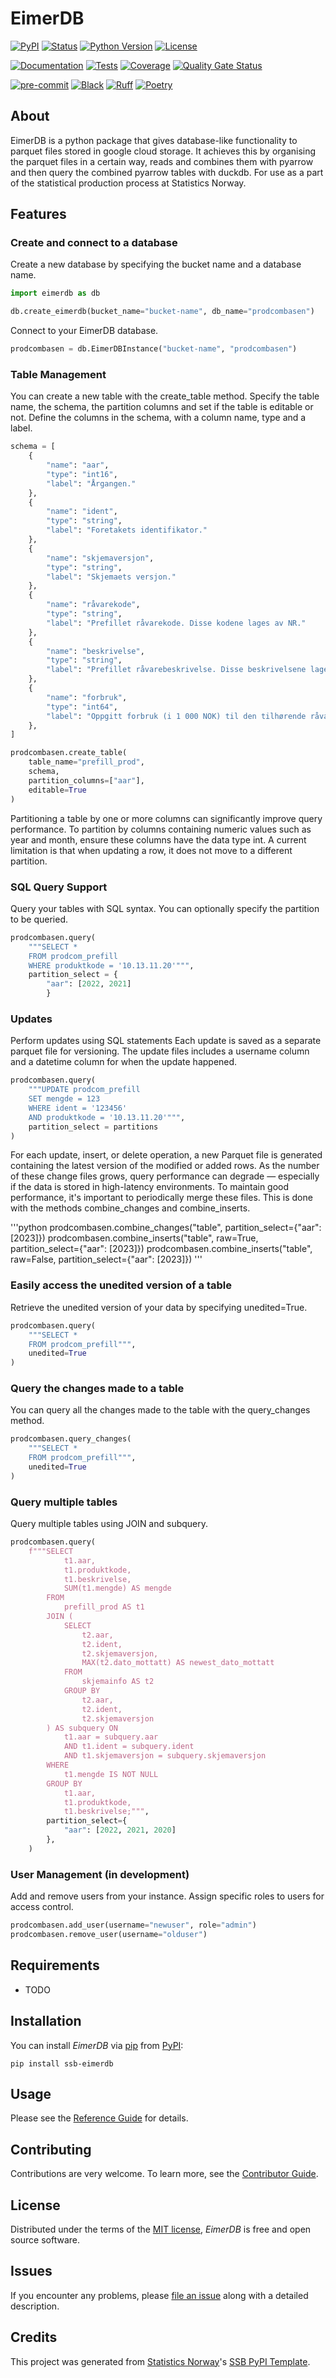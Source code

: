 # EimerDB

[![PyPI](https://img.shields.io/pypi/v/ssb-eimerdb.svg)][pypi status]
[![Status](https://img.shields.io/pypi/status/ssb-eimerdb.svg)][pypi status]
[![Python Version](https://img.shields.io/pypi/pyversions/ssb-eimerdb)][pypi status]
[![License](https://img.shields.io/pypi/l/ssb-eimerdb)][license]

[![Documentation](https://github.com/statisticsnorway/ssb-eimerdb/actions/workflows/docs.yml/badge.svg)][documentation]
[![Tests](https://github.com/statisticsnorway/ssb-eimerdb/actions/workflows/tests.yml/badge.svg)][tests]
[![Coverage](https://sonarcloud.io/api/project_badges/measure?project=statisticsnorway_ssb-eimerdb&metric=coverage)][sonarcov]
[![Quality Gate Status](https://sonarcloud.io/api/project_badges/measure?project=statisticsnorway_ssb-eimerdb&metric=alert_status)][sonarquality]

[![pre-commit](https://img.shields.io/badge/pre--commit-enabled-brightgreen?logo=pre-commit&logoColor=white)][pre-commit]
[![Black](https://img.shields.io/badge/code%20style-black-000000.svg)][black]
[![Ruff](https://img.shields.io/endpoint?url=https://raw.githubusercontent.com/astral-sh/ruff/main/assets/badge/v2.json)](https://github.com/astral-sh/ruff)
[![Poetry](https://img.shields.io/endpoint?url=https://python-poetry.org/badge/v0.json)][poetry]

[pypi status]: https://pypi.org/project/ssb-eimerdb/
[documentation]: https://statisticsnorway.github.io/ssb-eimerdb
[tests]: https://github.com/statisticsnorway/ssb-eimerdb/actions?workflow=Tests
[sonarcov]: https://sonarcloud.io/summary/overall?id=statisticsnorway_ssb-eimerdb
[sonarquality]: https://sonarcloud.io/summary/overall?id=statisticsnorway_ssb-eimerdb
[pre-commit]: https://github.com/pre-commit/pre-commit
[black]: https://github.com/psf/black
[poetry]: https://python-poetry.org/

## About

EimerDB is a python package that gives database-like functionality to parquet files stored in google cloud storage.
It achieves this by organising the parquet files in a certain way, reads and combines them with pyarrow and then query the combined pyarrow tables with
duckdb. For use as a part of the statistical production process at Statistics Norway.

## Features

### Create and connect to a database

Create a new database by specifying the bucket name and a database name.

```python
import eimerdb as db

db.create_eimerdb(bucket_name="bucket-name", db_name="prodcombasen")
```

Connect to your EimerDB database.

```python
prodcombasen = db.EimerDBInstance("bucket-name", "prodcombasen")
```

### Table Management

You can create a new table with the create_table method. Specify the table name, the schema, the partition columns and set if the
table is editable or not. Define the columns in the schema, with a column name, type and a label.

```python
schema = [
    {
        "name": "aar",
        "type": "int16",
        "label": "Årgangen."
    },
    {
        "name": "ident",
        "type": "string",
        "label": "Foretakets identifikator."
    },
    {
        "name": "skjemaversjon",
        "type": "string",
        "label": "Skjemaets versjon."
    },
    {
        "name": "råvarekode",
        "type": "string",
        "label": "Prefillet råvarekode. Disse kodene lages av NR."
    },
    {
        "name": "beskrivelse",
        "type": "string",
        "label": "Prefillet råvarebeskrivelse. Disse beskrivelsene lages av NR."
    },
    {
        "name": "forbruk",
        "type": "int64",
        "label": "Oppgitt forbruk (i 1 000 NOK) til den tilhørende råvarekoden."
    },
]

prodcombasen.create_table(
    table_name="prefill_prod",
    schema,
    partition_columns=["aar"],
    editable=True
)
```

Partitioning a table by one or more columns can significantly improve query performance.
To partition by columns containing numeric values such as year and month, ensure these columns have the data type int.
A current limitation is that when updating a row, it does not move to a different partition.

### SQL Query Support

Query your tables with SQL syntax. You can optionally specify the partition to be queried.

```python
prodcombasen.query(
    """SELECT *
    FROM prodcom_prefill
    WHERE produktkode = '10.13.11.20'""",
    partition_select = {
        "aar": [2022, 2021]
        }
```

### Updates

Perform updates using SQL statements
Each update is saved as a separate parquet file for versioning. The update files includes a username column and
a datetime column for when the update happened.

```python
prodcombasen.query(
    """UPDATE prodcom_prefill
    SET mengde = 123
    WHERE ident = '123456'
    AND produktkode = '10.13.11.20'""",
    partition_select = partitions
)
```

For each update, insert, or delete operation, a new Parquet file is generated containing the latest version of the modified or added rows.
As the number of these change files grows, query performance can degrade — especially if the data is stored in high-latency environments.
To maintain good performance, it's important to periodically merge these files. This is done with the methods combine_changes and combine_inserts.

'''python
prodcombasen.combine_changes("table", partition_select={"aar": [2023]})
prodcombasen.combine_inserts("table", raw=True, partition_select={"aar": [2023]})
prodcombasen.combine_inserts("table", raw=False, partition_select={"aar": [2023]})
'''

### Easily access the unedited version of a table

Retrieve the unedited version of your data by specifying unedited=True.

```python
prodcombasen.query(
    """SELECT *
    FROM prodcom_prefill""",
    unedited=True
)
```

### Query the changes made to a table

You can query all the changes made to the table with the query_changes method.

```python
prodcombasen.query_changes(
    """SELECT *
    FROM prodcom_prefill""",
    unedited=True
)
```

### Query multiple tables

Query multiple tables using JOIN and subquery.

```python
prodcombasen.query(
    f"""SELECT
            t1.aar,
            t1.produktkode,
            t1.beskrivelse,
            SUM(t1.mengde) AS mengde
        FROM
            prefill_prod AS t1
        JOIN (
            SELECT
                t2.aar,
                t2.ident,
                t2.skjemaversjon,
                MAX(t2.dato_mottatt) AS newest_dato_mottatt
            FROM
                skjemainfo AS t2
            GROUP BY
                t2.aar,
                t2.ident,
                t2.skjemaversjon
        ) AS subquery ON
            t1.aar = subquery.aar
            AND t1.ident = subquery.ident
            AND t1.skjemaversjon = subquery.skjemaversjon
        WHERE
            t1.mengde IS NOT NULL
        GROUP BY
            t1.aar,
            t1.produktkode,
            t1.beskrivelse;""",
        partition_select={
            "aar": [2022, 2021, 2020]
        },
    )
```

### User Management (in development)

Add and remove users from your instance.
Assign specific roles to users for access control.

```python
prodcombasen.add_user(username="newuser", role="admin")
prodcombasen.remove_user(username="olduser")
```

## Requirements

- TODO

## Installation

You can install _EimerDB_ via [pip] from [PyPI]:

```console
pip install ssb-eimerdb
```

## Usage

Please see the [Reference Guide] for details.

## Contributing

Contributions are very welcome.
To learn more, see the [Contributor Guide].

## License

Distributed under the terms of the [MIT license][license],
_EimerDB_ is free and open source software.

## Issues

If you encounter any problems,
please [file an issue] along with a detailed description.

## Credits

This project was generated from [Statistics Norway]'s [SSB PyPI Template].

[statistics norway]: https://www.ssb.no/en
[pypi]: https://pypi.org/
[ssb pypi template]: https://github.com/statisticsnorway/ssb-pypitemplate
[file an issue]: https://github.com/statisticsnorway/ssb-eimerdb/issues
[pip]: https://pip.pypa.io/

<!-- github-only -->

[license]: https://github.com/statisticsnorway/ssb-eimerdb/blob/main/LICENSE
[contributor guide]: https://github.com/statisticsnorway/ssb-eimerdb/blob/main/CONTRIBUTING.md
[reference guide]: https://statisticsnorway.github.io/ssb-eimerdb/reference.html
